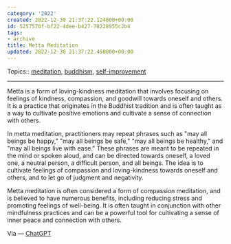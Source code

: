 ```yaml
---
category: '2022'
created: 2022-12-30 21:37:22.124000+00:00
id: 5257570f-bf22-4dee-b427-78228955c2b4
tags:
- archive
title: Metta Meditation
updated: 2022-12-30 21:37:22.460000+00:00
---
```

   
Topics:: [meditation](../topics/meditation.md), [buddhism](../topics/buddhism.md), [self-improvement](../topics/self-improvement.md)   
   
   
---   
   
Metta is a form of loving-kindness meditation that involves focusing on feelings of kindness, compassion, and goodwill towards oneself and others. It is a practice that originates in the Buddhist tradition and is often taught as a way to cultivate positive emotions and cultivate a sense of connection with others.   
   
In metta meditation, practitioners may repeat phrases such as "may all beings be happy," "may all beings be safe," "may all beings be healthy," and "may all beings live with ease." These phrases are meant to be repeated in the mind or spoken aloud, and can be directed towards oneself, a loved one, a neutral person, a difficult person, and all beings. The idea is to cultivate feelings of compassion and loving-kindness towards oneself and others, and to let go of judgment and negativity.   
   
Metta meditation is often considered a form of compassion meditation, and is believed to have numerous benefits, including reducing stress and promoting feelings of well-being. It is often taught in conjunction with other mindfulness practices and can be a powerful tool for cultivating a sense of inner peace and connection with others.   
   
Via — [ChatGPT](../devlog/ChatGPT.md)
